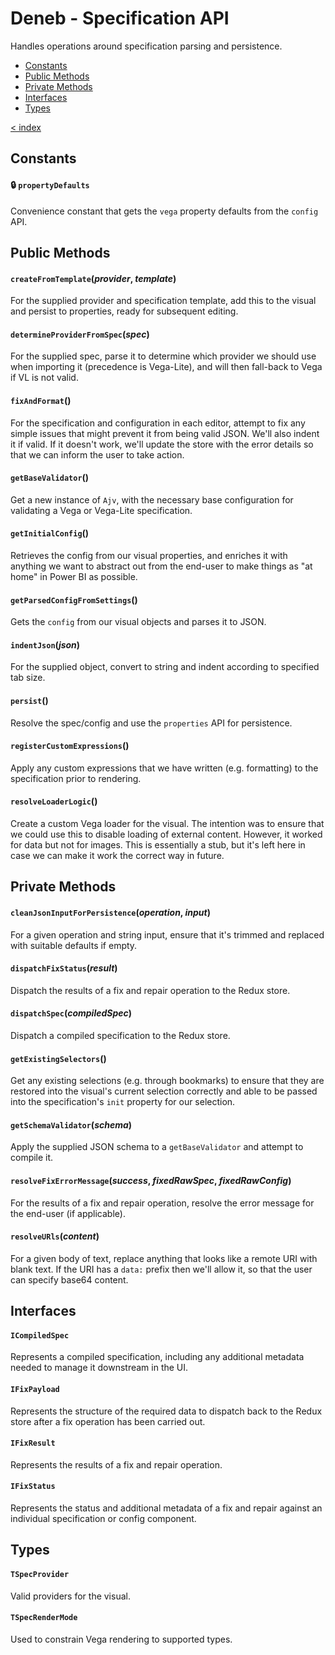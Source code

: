 # Deneb - Specification API

Handles operations around specification parsing and persistence.

-   [Constants](#constants)
-   [Public Methods](#public-methods)
-   [Private Methods](#private-methods)
-   [Interfaces](#interfaces)
-   [Types](#types)

[< index](../README.md)

## Constants

#### 🔒 `propertyDefaults`

Convenience constant that gets the `vega` property defaults from the `config` API.

## Public Methods

#### `createFromTemplate`(_provider_, _template_)

For the supplied provider and specification template, add this to the visual and persist to properties, ready for subsequent editing.

#### `determineProviderFromSpec`(_spec_)

For the supplied spec, parse it to determine which provider we should use when importing it (precedence is Vega-Lite), and will then fall-back to Vega if VL is not valid.

#### `fixAndFormat`()

For the specification and configuration in each editor, attempt to fix any simple issues that might prevent it from being valid JSON. We'll also indent it if valid. If it doesn't work, we'll update the store with the error details so that we can inform the user to take action.

#### `getBaseValidator`()

Get a new instance of `Ajv`, with the necessary base configuration for validating a Vega or Vega-Lite specification.

#### `getInitialConfig`()

Retrieves the config from our visual properties, and enriches it with anything we want to abstract out from the end-user to make things as "at home" in Power BI as possible.

#### `getParsedConfigFromSettings`()

Gets the `config` from our visual objects and parses it to JSON.

#### `indentJson`(_json_)

For the supplied object, convert to string and indent according to specified tab size.

#### `persist`()

Resolve the spec/config and use the `properties` API for persistence.

#### `registerCustomExpressions`()

Apply any custom expressions that we have written (e.g. formatting) to the specification prior to rendering.

#### `resolveLoaderLogic`()

Create a custom Vega loader for the visual. The intention was to ensure that we could use this to disable loading of external content. However, it worked for data but not for images. This is essentially a stub, but it's left here in case we can make it work the correct way in future.

## Private Methods

#### `cleanJsonInputForPersistence`(_operation_, _input_)

For a given operation and string input, ensure that it's trimmed and replaced with suitable defaults if empty.

#### `dispatchFixStatus`(_result_)

Dispatch the results of a fix and repair operation to the Redux store.

#### `dispatchSpec`(_compiledSpec_)

Dispatch a compiled specification to the Redux store.

#### `getExistingSelectors`()

Get any existing selections (e.g. through bookmarks) to ensure that they are restored into the visual's current selection correctly and able to be passed into the specification's `init` property for our selection.

#### `getSchemaValidator`(_schema_)

Apply the supplied JSON schema to a `getBaseValidator` and attempt to compile it.

#### `resolveFixErrorMessage`(_success_, _fixedRawSpec_, _fixedRawConfig_)

For the results of a fix and repair operation, resolve the error message for the end-user (if applicable).

#### `resolveURls`(_content_)

For a given body of text, replace anything that looks like a remote URI with blank text. If the URI has a `data:` prefix then we'll allow it, so that the user can specify base64 content.

## Interfaces

#### `ICompiledSpec`

Represents a compiled specification, including any additional metadata needed to manage it downstream in the UI.

#### `IFixPayload`

Represents the structure of the required data to dispatch back to the Redux store after a fix operation has been carried out.

#### `IFixResult`

Represents the results of a fix and repair operation.

#### `IFixStatus`

Represents the status and additional metadata of a fix and repair against an individual specification or config component.

## Types

#### `TSpecProvider`

Valid providers for the visual.

#### `TSpecRenderMode`

Used to constrain Vega rendering to supported types.
